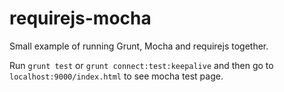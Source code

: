 requirejs-mocha
===============

Small example of running Grunt, Mocha and requirejs together.

Run `grunt test` or
`grunt connect:test:keepalive` and then go to `localhost:9000/index.html` to see mocha test page.

